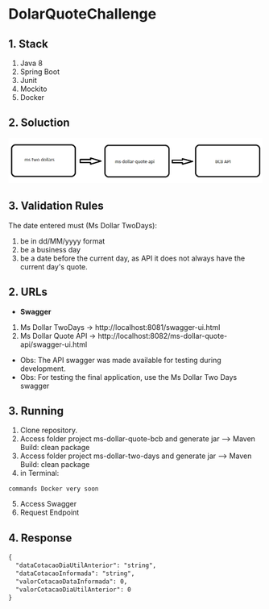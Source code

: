 # DolarQuoteChallenge

## 1. Stack

1. Java 8
2. Spring Boot
3. Junit
4. Mockito
5. Docker

## 2. Soluction
<p align="center">
  <img src="/solution.png">
</p>

## 3. Validation Rules
The date entered must (Ms Dollar TwoDays):

1. be in dd/MM/yyyy format
2. be a business day
3. be a date before the current day, as API it does not always have the current day's quote.

## 2. URLs
* **Swagger**
 1. Ms Dollar TwoDays -> http://localhost:8081/swagger-ui.html
 2. Ms Dollar Quote API -> http://localhost:8082/ms-dollar-quote-api/swagger-ui.html

* Obs: The API swagger was made available for testing during development. 
* Obs: For testing the final application, use the Ms Dollar Two Days swagger

## 3. Running 
1. Clone repository.
2. Access folder project ms-dollar-quote-bcb and generate jar --> Maven Build: clean package
3. Access folder project ms-dollar-two-days and generate jar --> Maven Build: clean package
4. in Terminal:
```
commands Docker very soon
```
5. Access Swagger
6. Request Endpoint

## 4. Response
```
{
  "dataCotacaoDiaUtilAnterior": "string",
  "dataCotacaoInformada": "string",
  "valorCotacaoDataInformada": 0,
  "valorCotacaoDiaUtilAnterior": 0
}
```